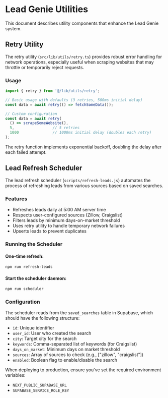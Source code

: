# Lead Genie Utilities

This document describes utility components that enhance the Lead Genie system.

## Retry Utility

The retry utility (`src/lib/utils/retry.ts`) provides robust error handling for network operations, especially useful when scraping websites that may throttle or temporarily reject requests.

### Usage

```typescript
import { retry } from '@/lib/utils/retry';

// Basic usage with defaults (3 retries, 500ms initial delay)
const data = await retry(() => fetchSomeData());

// Custom configuration
const data = await retry(
  () => scrapeSomeWebsite(), 
  5,                 // 5 retries
  1000               // 1000ms initial delay (doubles each retry)
);
```

The retry function implements exponential backoff, doubling the delay after each failed attempt.

## Lead Refresh Scheduler

The lead refresh scheduler (`scripts/refresh-leads.js`) automates the process of refreshing leads from various sources based on saved searches.

### Features

- Refreshes leads daily at 5:00 AM server time
- Respects user-configured sources (Zillow, Craigslist)
- Filters leads by minimum days-on-market threshold
- Uses retry utility to handle temporary network failures
- Upserts leads to prevent duplicates

### Running the Scheduler

#### One-time refresh:

```bash
npm run refresh-leads
```

#### Start the scheduler daemon:

```bash
npm run scheduler
```

### Configuration

The scheduler reads from the `saved_searches` table in Supabase, which should have the following structure:

- `id`: Unique identifier
- `user_id`: User who created the search
- `city`: Target city for the search
- `keywords`: Comma-separated list of keywords (for Craigslist)
- `days_on_market`: Minimum days on market threshold
- `sources`: Array of sources to check (e.g., ["zillow", "craigslist"])
- `enabled`: Boolean flag to enable/disable the search

When deploying to production, ensure you've set the required environment variables:
- `NEXT_PUBLIC_SUPABASE_URL`
- `SUPABASE_SERVICE_ROLE_KEY` 